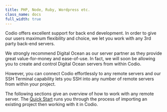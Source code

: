 ```yaml
---
title: PHP, Node, Ruby, Wordpress etc.
class_name: docs
full_width: true
---
```


Codio offers excellent support for back end development. In order to give our users maximum flexibility and choice, we let you work with any 3rd party back-end servers.

We strongly recommend Digital Ocean as our server partner as they provide great value-for-money and ease-of-use. In fact, we will soon be allowing you to create and control Digital Ocean servers from within Codio.

However, you can connect Codio effortlessly to any remote servers and our SSH Terminal capability lets you SSH into any number of remote servers from within your project.

The following sections give an overview of how to work with any remote server. The [Quick Start](/docs/back-end/quick-start) runs you through the process of importing an existing project then working with it in Codio.

